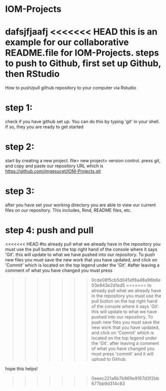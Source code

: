 # IOM-Projects
dafsjfjaafj
<<<<<<< HEAD
this is an example for our collaborative README.file for IOM-Projects. 
steps to push to Github, first set up Github, then RStudio
=======

How to push/pull github repository to your computer via Rstudio
# step 1:
check if you have github set up. You can do this by typing 'git' in your shell. If so, they you are ready to get started
# step 2: 
start by creating a new project. file> new project> version control. press git, and copy and paste our repository URL which is https://github.com/imgesucet/IOM-Projects.git
# step 3:
after you have set your working directory you are able to view our current files on our repository. This includes, Rmd, README files, etc.

# step 4: push and pull
<<<<<<< HEAD
#to already pull what we already have in the repository you must use the pull button on the top right hand of the console where it says 'Git'. this will update to what we have pushed into our repository. To push new files you must save the new work that you have updated, and click on 'Commit' which is located on the top legend under the 'Git'. 
#after leaving a comment of what you have changed you must press
>>>>>>> 0cde08f5cb5d045df8a48a96b6e03e843e2d1ed5
=======
to already pull what we already have in the repository you must use the pull button on the top right hand of the console where it says 'Git'. this will update to what we have pushed into our repository. To push new files you must save the new work that you have updated, and click on 'Commit' which is located on the top legend under the 'Git'. after leaving a comment of what you have changed you must press 'commit' and it will upload to Github.

hope this helps!
>>>>>>> 0eeec221a8b7b969e9167d3f2bb677bb9d314c83
